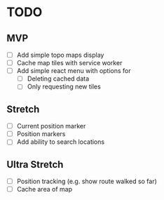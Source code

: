# TODO

## MVP
- [ ] Add simple topo maps display
- [ ] Cache map tiles with service worker
- [ ] Add simple react menu with options for
    - [ ] Deleting cached data
    - [ ] Only requesting new tiles

## Stretch
- [ ] Current position marker
- [ ] Position markers
- [ ] Add ability to search locations

## Ultra Stretch
- [ ] Position tracking (e.g. show route walked so far)
- [ ] Cache area of map
